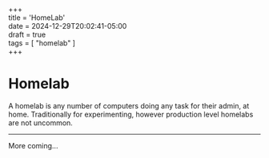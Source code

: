 +++  
title = 'HomeLab'  
date = 2024-12-29T20:02:41-05:00  
draft = true  
tags = [ "homelab" ]  
+++

# Homelab

A homelab is any number of computers doing any task for their admin, at home. Traditionally for experimenting, however production level homelabs are not uncommon.

---

More coming...